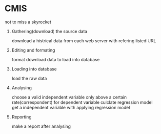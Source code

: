 # CMIS
not to miss a skyrocket

1. Gathering(download) the source data

	download a histrical data from each web server with refering listed URL

2. Editing and formating 

	format download data to load into database

3. Loading into database

	load the raw data

4. Analysing

	choose a valid independent variable only above a certain rate(correspondent) for dependent variable
	culclate regression model
	get a independent variable with applying regression model

5. Reporting

	make a report after analysing
